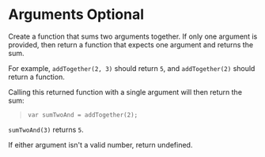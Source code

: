 # Arguments Optional

Create a function that sums two arguments together. If only one argument is provided, then return a function that expects one argument and returns the sum.

For example, `addTogether(2, 3)` should return `5`, and `addTogether(2)` should return a function.

Calling this returned function with a single argument will then return the sum:

> `var sumTwoAnd = addTogether(2);`

`sumTwoAnd(3)` returns `5`.

If either argument isn't a valid number, return undefined.
